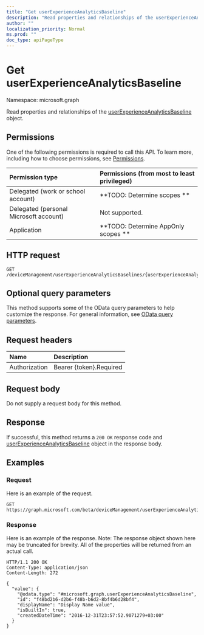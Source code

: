 ```yaml
---
title: "Get userExperienceAnalyticsBaseline"
description: "Read properties and relationships of the userExperienceAnalyticsBaseline object."
author: ""
localization_priority: Normal
ms.prod: ""
doc_type: apiPageType
---
```


# Get userExperienceAnalyticsBaseline

Namespace: microsoft.graph

Read properties and relationships of the [userExperienceAnalyticsBaseline](../resources/userexperienceanalyticsbaseline.md) object.

## Permissions
One of the following permissions is required to call this API. To learn more, including how to choose permissions, see [Permissions](/concepts/permissions-reference.md).

|Permission type|Permissions (from most to least privileged)|
|:---|:---|
|Delegated (work or school account)|**TODO: Determine scopes **|
|Delegated (personal Microsoft account)|Not supported.|
|Application|**TODO: Determine AppOnly scopes **|

## HTTP request
<!-- {
  "blockType": "ignored"
}
-->
``` http
GET /deviceManagement/userExperienceAnalyticsBaselines/{userExperienceAnalyticsBaselineId}
```

## Optional query parameters
This method supports some of the OData query parameters to help customize the response. For general information, see [OData query parameters](/graph/query-parameters).

## Request headers
|Name|Description|
|:---|:---|
|Authorization|Bearer {token}.Required|

## Request body
Do not supply a request body for this method.

## Response
If successful, this method returns a `200 OK` response code and [userExperienceAnalyticsBaseline](../resources/userexperienceanalyticsbaseline.md) object in the response body.

## Examples

### Request
Here is an example of the request.
<!-- {
  "blockType": "request",
  "name": "get_userexperienceanalyticsbaseline"
}
-->
``` http
GET https://graph.microsoft.com/beta/deviceManagement/userExperienceAnalyticsBaselines/{userExperienceAnalyticsBaselineId}
```

### Response
Here is an example of the response. Note: The response object shown here may be truncated for brevity. All of the properties will be returned from an actual call.
<!-- {
  "blockType": "response",
  "truncated": true,
  "@odata.type": "microsoft.graph.userExperienceAnalyticsBaseline"
}
-->
``` http
HTTP/1.1 200 OK
Content-Type: application/json
Content-Length: 272

{
  "value": {
    "@odata.type": "#microsoft.graph.userExperienceAnalyticsBaseline",
    "id": "f48bd2b6-d2b6-f48b-b6d2-8bf4b6d28bf4",
    "displayName": "Display Name value",
    "isBuiltIn": true,
    "createdDateTime": "2016-12-31T23:57:52.9071279+03:00"
  }
}
```

